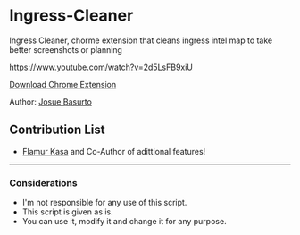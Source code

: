 Ingress-Cleaner
===============

Ingress Cleaner, chorme extension that cleans ingress intel map to take better screenshots or planning

https://www.youtube.com/watch?v=2d5LsFB9xiU 

[Download Chrome Extension](http://goo.gl/JsTCHa)

Author: [Josue Basurto](https://github.com/josuebasurto)

## Contribution List ##

* [Flamur Kasa](ttps://github.com/FKasa) and Co-Author of adittional features!
 
---

### Considerations ###

* I'm not responsible for any use of this script.
* This script is given as is.
* You can use it, modify it and change it for any purpose.
